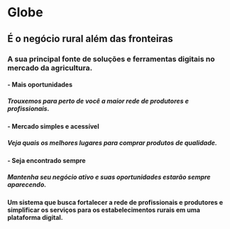 # Globe

## É o negócio rural além das fronteiras
### A sua principal fonte de soluções e ferramentas digitais no mercado da agricultura.

#### - Mais oportunidades
##### Trouxemos para perto de você a maior rede de produtores e profissionais.
#### - Mercado simples e acessível
##### Veja quais os melhores lugares para comprar produtos de qualidade.
#### - Seja encontrado sempre
##### Mantenha seu negócio ativo e suas oportunidades estarão sempre aparecendo.

#### Um sistema que busca fortalecer a rede de profissionais e produtores e simplificar os serviços para os estabelecimentos rurais em uma plataforma digital.
